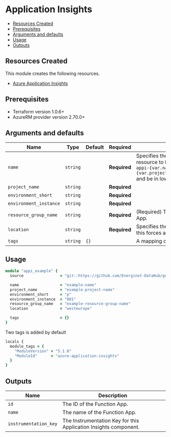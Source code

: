 # Application Insights

- [Resources Created](#resources-created)
- [Prerequisites](#prerequisites)
- [Arguments and defaults](#arguments-and-defaults)
- [Usage](#usage)
- [Outputs](#outputs)

## Resources Created

This module creates the following resources.

- [Azure Application Insights](https://registry.terraform.io/providers/hashicorp/azurerm/latest/docs/resources/application_insights)

## Prerequisites

- Terraform version 1.0.6+
- AzureRM provider version 2.70.0+

## Arguments and defaults

| Name | Type | Default | Required | Description |
|-|-|-|-|-|
| `name` | `string` | | **Required** | Specifies the name of the Function App. Changing this forces a new resource to be created. The final name of the resource will follow this syntax `appi-{var.name}-{var.project_name}-${var.environment_short}-${var.environment_instance}` and be in lowercase. |
| `project_name` | `string` | | **Required** | | Name of the project this infrastructure is a part of. |
| `environment_short` | `string` | | **Required** | | The short value name of your environment. |
| `environment_instance` | `string` | | **Required** | |  The instance number of your environment. |
| `resource_group_name` | `string` | | **Required** | (Required) The name of the resource group in which to create the Function App. |
| `location` | `string` | | **Required** | Specifies the supported Azure location where the resource exists. Changing this forces a new resource to be created. |
| `tags` | `string` | `{}` | | A mapping of tags to assign to the resource. |

## Usage

```ruby
module "appi_example" { 
  source                = "git::https://github.com/Energinet-DataHub/geh-terraform-modules.git//azure/application-insights?ref=5.0.0"

  name                  = "example-name"
  project_name          = "example-project-name"
  environment_short     = "p"
  environment_instance  = "001"
  resource_group_name   = "example-resource-group-name"
  location              = "westeurope"

  tags                  = {}
}
```

Two tags is added by default

```ruby
locals {
  module_tags = {
    "ModuleVersion" = "5.1.0" 
    "ModuleId"      = "azure-application-insights"  
  }
}
```

## Outputs

| Name | Description |
|-|-|
| `id` | The ID of the Function App. |
| `name` | The name of the Function App. |
| `instrumentation_key` | The Instrumentation Key for this Application Insights component. |
